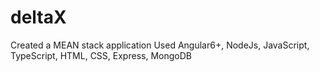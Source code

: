 # deltaX
Created a MEAN stack application 
Used Angular6+, NodeJs, JavaScript, TypeScript, HTML, CSS, Express, MongoDB
